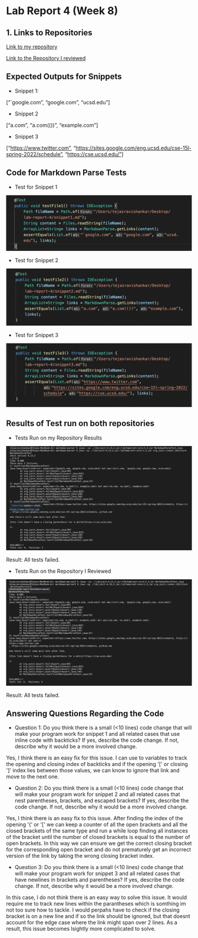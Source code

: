 # Lab Report 4 (Week 8)

## 1. Links to Repositories

[Link to my repository](https://github.com/ravtejas/markdown-parser)

[Link to the Repository I reviewed](https://github.com/mikayladalton2/markdown-parser)

## Expected Outputs for Snippets

- Snippet 1:

[“`google.com”, “google.com”, “ucsd.edu”]

- Snippet 2

[“a.com”, “a.com(())”, “example.com”]

- Snippet 3

[“https://www.twitter.com”, “https://sites.google.com/eng.ucsd.edu/cse-15l-spring-2022/schedule”, “https://cse.ucsd.edu/”]

## Code for Markdown Parse Tests

- Test for Snippet 1

![Snippet-1-Test](/Snippet1Test.png)

- Test for Snippet 2

![Snippet-2-Test](/Snippet2Test.png)


- Test for Snippet 3

![Snippet-3-Test](/Snippet3Test.png)

## Results of Test run on both repositories

- Tests Run on my Repository Results

![myTests](/Mytests.png)

Result: All tests failed.

- Tests Run on the Repository I Reviewed

![myTests](/otherTests.png)

Result: All tests failed.

## Answering Questions Regarding the Code

- Question 1: Do you think there is a small (<10 lines) code change that will make
  your program work for snippet 1 and all related cases that use inline
  code with backticks? If yes, describe the code change. If not, describe
  why it would be a more involved change.
  
Yes, I think there is an easy fix for this issue. I can use to variables to track the opening and closing index of backticks and if the opening '[' or closing ']' index lies between those values, we can know to ignore that link and move to the next one.

- Question 2: Do you think there is a small (<10 lines) code change that will make
your program work for snippet 2 and all related cases that nest
parentheses, brackets, and escaped brackets? If yes, describe the
code change. If not, describe why it would be a more involved change.

Yes, I think there is an easy fix to this issue. After finding the index of the opening '(' or '[' we can keep a counter of all the open brackets and all the closed brackets of the same type and run a while loop finding all instances of the bracket until the number of closed brackets is equal to the number of open brackets. In this way we can ensure we get the correct closing bracket for the corresponding open bracket and do not prematurely get an incorrect version of the link by taking the wrong closing bracket index.

- Question 3: Do you think there is a small (<10 lines) code change that will make
your program work for snippet 3 and all related cases that have
newlines in brackets and parentheses? If yes, describe the code
change. If not, describe why it would be a more involved change.

In this case, I do not think there is an easy way to solve this issue. It would require me to track new lines within the parantheses which is somthing im not too sure how to tackle. I would perpahs have to check if the closing bracket is on a new line and if so the link should be ignored, but that doesnt account for the edge case where the link might span over 2 lines. As a result, this issue becomes lsightly more complicated to solve.

  
  



